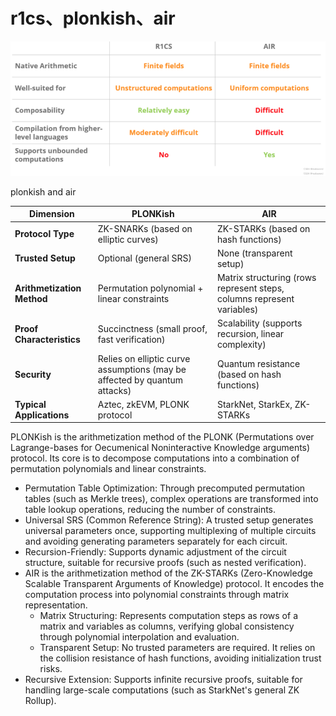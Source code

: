 # r1cs、plonkish、air
![alt text](../images/image-12.png)


plonkish and air

| **Dimension**          | **PLONKish**                                      | **AIR**                                               |
|------------------------|---------------------------------------------------|-------------------------------------------------------|
| **Protocol Type**      | ZK-SNARKs (based on elliptic curves)              | ZK-STARKs (based on hash functions)                   |
| **Trusted Setup**      | Optional (general SRS)                            | None (transparent setup)                              |
| **Arithmetization Method** | Permutation polynomial + linear constraints  | Matrix structuring (rows represent steps, columns represent variables) |
| **Proof Characteristics** | Succinctness (small proof, fast verification) | Scalability (supports recursion, linear complexity)   |
| **Security**           | Relies on elliptic curve assumptions (may be affected by quantum attacks) | Quantum resistance (based on hash functions) |
| **Typical Applications** | Aztec, zkEVM, PLONK protocol                      | StarkNet, StarkEx, ZK-STARKs                          |

PLONKish is the arithmetization method of the PLONK (Permutations over Lagrange-bases for Oecumenical Noninteractive Knowledge arguments) protocol. Its core is to decompose computations into a combination of permutation polynomials and linear constraints.
* Permutation Table Optimization: Through precomputed permutation tables (such as Merkle trees), complex operations are transformed into table lookup operations, reducing the number of constraints.
* Universal SRS (Common Reference String): A trusted setup generates universal parameters once, supporting multiplexing of multiple circuits and avoiding generating parameters separately for each circuit.
* Recursion-Friendly: Supports dynamic adjustment of the circuit structure, suitable for recursive proofs (such as nested verification).
* AIR is the arithmetization method of the ZK-STARKs (Zero-Knowledge Scalable Transparent Arguments of Knowledge) protocol. It encodes the computation process into polynomial constraints through matrix representation.
    * Matrix Structuring: Represents computation steps as rows of a matrix and variables as columns, verifying global consistency through polynomial interpolation and evaluation.
    * Transparent Setup: No trusted parameters are required. It relies on the collision resistance of hash functions, avoiding initialization trust risks.
* Recursive Extension: Supports infinite recursive proofs, suitable for handling large-scale computations (such as StarkNet's general ZK Rollup).
